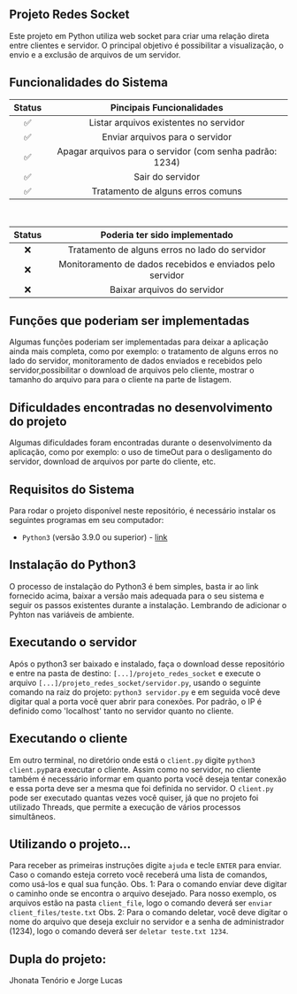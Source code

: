 ## Projeto Redes Socket

Este projeto em Python utiliza web socket para criar uma relação direta entre clientes e servidor. O principal objetivo é possibilitar a visualização, o envio e a exclusão de arquivos de um servidor.


## Funcionalidades do Sistema

|   Status       |                 Pincipais Funcionalidades     |
| :-----------:  | :-------------------------------------------: |
|       ✅       | Listar arquivos existentes no servidor        |
|       ✅       | Enviar arquivos para o servidor               |
|       ✅       | Apagar arquivos para o servidor (com senha padrão: 1234)|
|       ✅       | Sair do servidor                              |
|       ✅       | Tratamento de alguns erros comuns             |

<br/>

|   Status       |                 Poderia ter sido implementado |
| :-----------:  | :-------------------------------------------: |
|       ❌       | Tratamento de alguns erros no lado do servidor|
|       ❌       | Monitoramento de dados recebidos e enviados pelo servidor|
|       ❌       |   Baixar arquivos do servidor                 |


## Funções que poderiam ser implementadas 

Algumas funções poderiam ser implementadas para deixar a aplicação ainda mais completa, como por exemplo: o tratamento de alguns erros no lado do servidor, monitoramento de dados enviados e recebidos pelo servidor,possibilitar o download de arquivos pelo cliente, mostrar o tamanho do arquivo para para o cliente na parte de listagem. 

## Dificuldades encontradas no desenvolvimento do projeto

Algumas dificuldades foram encontradas durante o desenvolvimento da aplicação, como por exemplo: o uso de timeOut para o desligamento do servidor, download de arquivos por parte do cliente, etc.

## Requisitos do Sistema

Para rodar o projeto disponível neste repositório, é necessário instalar os seguintes programas em seu computador:

- `Python3` (versão 3.9.0 ou superior) - [link](https://www.python.org/downloads/)

## Instalação do Python3

O processo de instalação do Python3 é bem simples, basta ir ao link fornecido acima, baixar a versão mais adequada para o seu sistema e seguir os passos existentes durante a instalação. Lembrando de adicionar o Pyhton nas variáveis de ambiente.

## Executando o servidor

Após o python3 ser baixado e instalado, faça o download desse repositório e entre na pasta de destino: `[...]/projeto_redes_socket` e execute o arquivo `[...]/projeto_redes_socket/servidor.py`, usando o seguinte comando na raiz do projeto: `python3 servidor.py` e em seguida você deve digitar qual a porta você quer abrir para conexões. Por padrão, o IP é definido como 'localhost' tanto no servidor quanto no cliente.

## Executando o cliente

Em outro terminal, no diretório onde está o `client.py` digite `python3 client.py`para executar o cliente. Assim como no servidor, no cliente também é necessário informar em quanto porta você deseja tentar conexão e essa porta deve ser a mesma que foi definida no servidor.
O `client.py` pode ser executado quantas vezes você quiser, já que no projeto foi utilizado Threads, que permite a execução de vários processos simultâneos.

## Utilizando o projeto...

Para receber as primeiras instruções digite `ajuda` e tecle `ENTER` para enviar.
Caso o comando esteja correto você receberá uma lista de comandos, como usá-los e qual sua função.
Obs. 1: Para o comando enviar deve digitar o caminho onde se encontra o arquivo desejado. Para nosso exemplo, os arquivos estão na pasta `client_file`, logo o comando deverá ser `enviar client_files/teste.txt`
Obs. 2: Para o comando deletar, você deve digitar o nome do arquivo que deseja excluir no servidor e a senha de administrador (1234), logo o comando deverá ser `deletar teste.txt 1234`.


## Dupla do projeto:

Jhonata Tenório e Jorge Lucas

